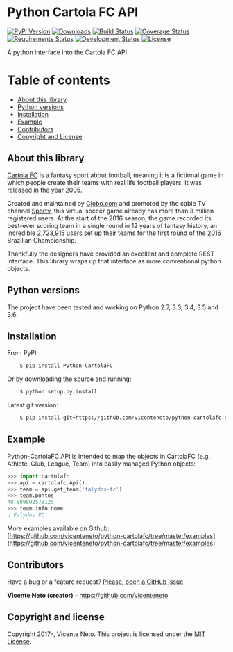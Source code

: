 # Python Cartola FC API

[![PyPi Version](https://img.shields.io/pypi/v/python-cartolafc.svg)](https://pypi.python.org/pypi/python-cartolafc)
[![Downloads](https://img.shields.io/pypi/dm/python-cartolafc.svg)](https://pypi.python.org/pypi/python-cartolafc)
[![Build Status](https://travis-ci.org/vicenteneto/python-cartolafc.svg?branch=master)](https://travis-ci.org/vicenteneto/python-cartolafc)
[![Coverage Status](https://coveralls.io/repos/github/vicenteneto/python-cartolafc/badge.svg?branch=master)](https://coveralls.io/github/vicenteneto/python-cartolafc?branch=master)
[![Requirements Status](https://requires.io/github/vicenteneto/python-cartolafc/requirements.svg?branch=master)](https://requires.io/github/vicenteneto/python-cartolafc/requirements/?branch=master)
[![Development Status](http://img.shields.io/:status-beta-yellowgreen.svg)](https://github.com/vicenteneto/python-cartolafc)
[![License](http://img.shields.io/:license-mit-blue.svg)](https://github.com/vicenteneto/python-cartolafc/blob/master/LICENSE)

A python interface into the Cartola FC API.


# Table of contents

- [About this library](#about-this-library)
- [Python versions](#python-versions)
- [Installation](#installation)
- [Example](#example)
- [Contributors](#contributors)
- [Copyright and License](#copyright-and-license)


## About this library

[Cartola FC](https://cartolafc.globo.com/) is a fantasy sport about football, meaning it is a fictional game in which
people create their teams with real life football players. It was released in the year 2005.

Created and maintained by [Globo.com](http://www.globo.com/) and promoted by the cable TV channel
[Sportv](http://sportv.globo.com/), this virtual soccer game already has more than 3 million registered users. At the
start of the 2016 season, the game recorded its best-ever scoring team in a single round in 12 years of fantasy history,
an incredible 2,723,915 users set up their teams for the first round of the 2016 Brazilian Championship.

Thankfully the designers have provided an excellent and complete REST interface. This library wraps up that interface as
more conventional python objects.


## Python versions

The project have been tested and working on Python 2.7, 3.3, 3.4, 3.5 and 3.6.


## Installation

From PyPI:

```bash
    $ pip install Python-CartolaFC
```

Or by downloading the source and running:

```bash
    $ python setup.py install
```

Latest git version:

```bash
    $ pip install git+https://github.com/vicenteneto/python-cartolafc.git#egg=Python-CartolaFC
```


## Example

Python-CartolaFC API is intended to map the objects in CartolaFC (e.g. Athlete, Club, League, Team) into easily
managed Python objects:

```python
>>> import cartolafc
>>> api = cartolafc.Api()
>>> team = api.get_team('falydos-fc')
>>> team.pontos
48.889892578125
>>> team.info.nome
u'Falydos FC'
```

More examples available on Github: [https://github.com/vicenteneto/python-cartolafc/tree/master/examples](https://github.com/vicenteneto/python-cartolafc/tree/master/examples)


## Contributors

Have a bug or a feature request? [Please, open a GitHub issue](https://github.com/vicenteneto/python-cartolafc/issues/new>).

**Vicente Neto (creator)** - <https://github.com/vicenteneto><br/>


## Copyright and license

Copyright 2017-, Vicente Neto. This project is licensed under the [MIT License](https://github.com/vicenteneto/python-cartolafc/blob/master/LICENSE).
